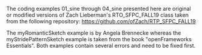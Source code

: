 The coding examples 01_sine through 04_sine presented here are original or modified versions of Zach Lieberman's RTO_SFPC_FALL19 class taken from the following repository: https://github.com/ofZach/RTP_SFPC_FALL19

The myRomanticSketch example is by Angela Brennecke whereas the myStridePatternSketch example is taken from the book "openFrameworks Essentials". Both examples contain several errors and need to be fixed first.